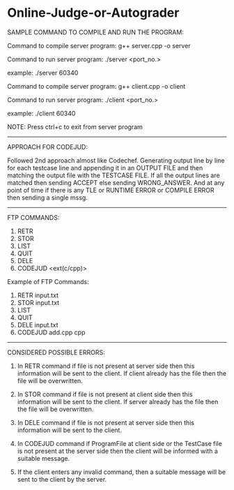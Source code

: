 # Online-Judge-or-Autograder
SAMPLE COMMAND TO COMPILE AND RUN THE PROGRAM:

Command to compile server program: g++ server.cpp -o server

Command to run server program: ./server <port_no.>

example: ./server 60340


Command to compile server program: g++ client.cpp -o client

Command to run server program: ./client <port_no.>

example: ./client 60340

NOTE: Press ctrl+c to exit from server program

*************************************************************************************************************************************************************************************************************
APPROACH FOR CODEJUD:

Followed 2nd approach almost like Codechef. 
Generating output line by line for each testcase line and appending it in an OUTPUT FILE and then matching the output file with the TESTCASE FILE. If all the output lines are matched then sending ACCEPT else sending WRONG_ANSWER. And at any point of time if there is any TLE or RUNTIME ERROR or COMPILE ERROR then sending a single mssg. 

*************************************************************************************************************************************************************************************************************
FTP COMMANDS:
1. RETR <filename> 
2. STOR <filename> 
3. LIST  
4. QUIT 
5. DELE <filename> 
6. CODEJUD <filename> <ext(c/cpp)> 

Example of FTP Commands:
1. RETR input.txt
2. STOR input.txt 
3. LIST  
4. QUIT 
5. DELE input.txt
6. CODEJUD add.cpp cpp 

*************************************************************************************************************************************************************************************************************
CONSIDERED POSSIBLE ERRORS:

 1. In RETR command if file is not present at server side then this information will be sent to the client. If client already has the file then the file will be overwritten.

 2. In STOR command if file is not present at client side then this information will be sent to the client. If server already has the file then the file will be overwritten.

 3. In DELE command if file is not present at server side then this information will be sent to the client.  
 
 4. In CODEJUD command if ProgramFile at client side or the TestCase file is not present at the server side  then the client will be informed with a suitable message. 

 5. If the client enters any invalid command, then a suitable message will be sent to the client by the server.
  
